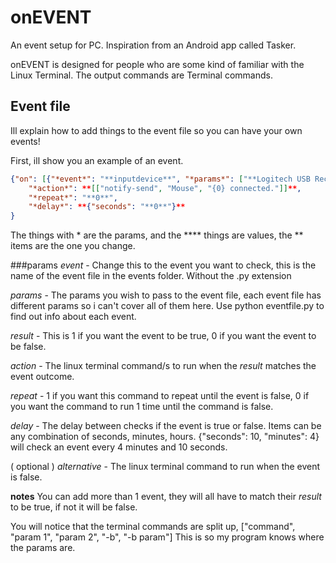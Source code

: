 # onEVENT

An event setup for PC. Inspiration from an Android app called Tasker.

onEVENT is designed for people who are some kind of familiar with the Linux Terminal. The output commands are Terminal commands.

## Event file

Ill explain how to add things to the event file so you can have your own events!

First, ill show you an example of an event.

```JSON
{"on": [{"*event*": "**inputdevice**", "*params*": ["**Logitech USB Receiver**"], "*result*": "**1**"}],
	"*action*": **[["notify-send", "Mouse", "{0} connected."]]**,
	"*repeat*": "**0**",
	"*delay*": **{"seconds": "**0**"}**
}
```

The things with * are the params, and the **** things are values, the ** items are the one you change.

###params
*event* - Change this to the event you want to check, this is the name of the event file in the events folder. Without the .py extension

*params* - The params you wish to pass to the event file, each event file has different params so i can't cover all of them here. Use python eventfile.py to find out info about each event.

*result* - This is 1 if you want the event to be true, 0 if you want the event to be false.

*action* - The linux terminal command/s to run when the *result* matches the event outcome.

*repeat* - 1 if you want this command to repeat until the event is false, 0 if you want the command to run 1 time until the command is false.

*delay* - The delay between checks if the event is true or false. Items can be any combination of seconds, minutes, hours.	{"seconds": 10, "minutes": 4} will check an event every 4 minutes and 10 seconds.

( optional )
 *alternative* - The linux terminal command to run when the event is false.
 
 
 **notes**
 You can add more than 1 event, they will all have to match their *result* to be true, if not it will be false.
 
 You will notice that the terminal commands are split up, ["command", "param 1", "param 2", "-b", "-b param"]
 This is so my program knows where the params are.


